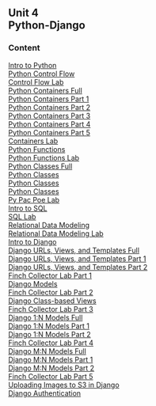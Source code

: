 ## Unit 4 <br> Python-Django

### Content

[Intro to Python](./1-python/1.1-intro-python.md)<br>
[Python Control Flow](./1-python/1.2-python-control-flow.md)<br>
[Control Flow Lab](./1-python/1.2.1-control-flow-lab.md)<br> 
[Python Containers Full](./1-python/1.3-python-containers-full.md)<br>
[Python Containers Part 1](./1-python/1.3-python-containers-1.md)<br>
[Python Containers Part 2](./1-python/1.3-python-containers-2.md)<br>
[Python Containers Part 3](./1-python/1.3-python-containers-3.md)<br>
[Python Containers Part 4](./1-python/1.3-python-containers-4.md)<br>
[Python Containers Part 5](./1-python/1.3-python-containers-5.md)<br>
[Containers Lab](./1-python/1.3.1-containers-lab.md)<br>
[Python Functions](./1-python/1.4-python-functions.md)<br>
[Python Functions Lab](./1-python/1.4.1-python-functions-lab.md)<br>
[Python Classes Full](./1-python/1.5-python-classes-full.md)<br>
[Python Classes](./1-python/1.5-python-classes.md)<br>
[Python Classes](./1-python/1.5-python-classes.md)<br>
[Python Classes](./1-python/1.5-python-classes.md)<br>
[Py Pac Poe Lab](./1-python/1.6-optional-py-pac-poe-lab.md)<br>
[Intro to SQL](./2-sql-databases/2.1-intro-sql.md)<br>
[SQL Lab](./2-sql-databases/2.1.1-sql-lab.md)<br>
[Relational Data Modeling](./2-sql-databases/2.2-relational-data-modeling.md)<br>
[Relational Data Modeling Lab](./2-sql-databases/2.2.1-optional-data-modeling-lab.md)<br>
[Intro to Django](./3-django/3.1-intro-django.md)<br>
[Django URLs, Views, and Templates Full](./3-django/3.2-django-urls-views-templates-full.md)<br>
[Django URLs, Views, and Templates Part 1](./3-django/3.2-django-urls-views-templates-1.md)<br>
[Django URLs, Views, and Templates Part 2](./3-django/3.2-django-urls-views-templates-2.md)<br>
[Finch Collector Lab Part 1](./3-django/3.2.1-finch-collector-lab-part-1.md)<br>
[Django Models](./3-django/3.3-django-models.md)<br>
[Finch Collector Lab Part 2](./3-django/3.3.1-finch-collector-lab-part-2.md)<br>
[Django Class-based Views](./3-django/3.4-django-class-based-views.md)<br>
[Finch Collector Lab Part 3](./3-django/3.4.1-finch-collector-lab-part-3.md)<br>
[Django 1:N Models Full](./3-django/3.5-django-one-to-many-models-full.md)<br>
[Django 1:N Models Part 1](./3-django/3.5-django-one-to-many-models-1.md)<br>
[Django 1:N Models Part 2](./3-django/3.5-django-one-to-many-models-2.md)<br>
[Finch Collector Lab Part 4](./3-django/3.5.1-finch-collector-lab-part-4.md)<br>
[Django M:N Models Full](./3-django/3.6-django-many-to-many-models-full.md)<br>
[Django M:N Models Part 1](./3-django/3.6-django-many-to-many-models-1.md)<br>
[Django M:N Models Part 2](./3-django/3.6-django-many-to-many-models-2.md)<br>
[Finch Collector Lab Part 5](./3-django/3.6.1-finch-collector-lab-part-5.md)<br>
[Uploading Images to S3 in Django](./3-django/3.7-uploading-images-s3-django.md)<br>
[Django Authentication](./3-django/3.8-django-authentication.md)<br>